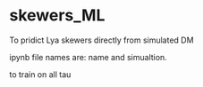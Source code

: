 # skewers_ML
To pridict Lya skewers directly from simulated DM

ipynb file names are: name and simualtion.

to train on all tau
